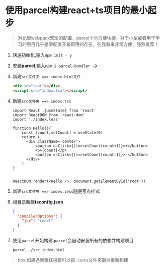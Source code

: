 # 使用parcel构建react+ts项目的最小起步
> 对比起webpack繁琐的配置，parcel十分方便快捷。对于小型或者用于学习的项目几乎是零配置开箱即用的存在，在我看来非常方便，强烈推荐！

1. 快速初始化,输入```npm init - y```

2. 安装**parcel**,输入```npm i parcel-bundler -D```

3. 新建```src文件夹 ==> index.html文件```

    ```html
    <div id="root"></div>
    <script src="index.tsx"></script>
    ```

4. 新建```src文件夹 ==> index.tsx```
    ```tsx
    import React ,{useState} from 'react'
    import ReactDOM from 'react-dom'
    import './index.less'
    
    function Hello(){
        const [count,setCount] = useState(0)
        return (
          <div className='center'>
              <button onClick={()=>setCount(count+1)}>+</button>
              <p>{count}</p>
              <button onClick={()=>setCount(count-1)}>-</button>
          </div>
        )
    }
    
    
    ReactDOM.render(<Hello />, document.getElementById('root'))
    
    ```

5. 新建```src文件夹 ==> index.less```随便写点样式

6. 根目录新建**tsconfig.json**
    ```json
    {
      "compilerOptions": {
        "jsx": "react"
      }
    }
    ```

6. 使用``parcel``开始构建,``parcel``会自动安装所有的依赖并构建项目

    ```shell script
    parcel ./src index.html
    ```
   
> tips:如果遇到飘红报错可以把```.cache```文件夹删掉重新构建
